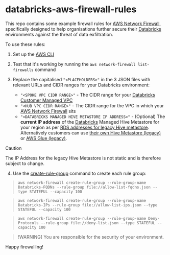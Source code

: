 # databricks-aws-firewall-rules

This repo contains some example firewall rules for [AWS Network Firewall](https://aws.amazon.com/network-firewall/), specifically designed to help organisations further secure their [Databricks](https://databricks.com/) environments against the threat of data exfiltration. 

To use these rules:

1) Set up the [AWS CLI](https://docs.aws.amazon.com/cli/)
2) Test that it's working by running the ```aws network-firewall list-firewalls``` command
3) Replace the capitalised ```"<PLACEHOLDERS>"``` in the 3 JSON files with relevant URLs and CIDR ranges for your Databricks environment:
  
    * ```"<SPOKE VPC CIDR RANGE>"``` - The CIDR range for your [Databricks](https://databricks.com/) [Customer Managed VPC](https://docs.databricks.com/administration-guide/cloud-configurations/aws/customer-managed-vpc.html)
    * ```"<HUB VPC CIDR RANGE>"``` - The CIDR range for the VPC in which your [AWS Network Firewall](https://aws.amazon.com/network-firewall/) sits
    * ```"<DATABRICKS MANAGED HIVE METASTORE IP ADDRESS>"``` - (Optional) The **current IP address** of the [Databricks](https://databricks.com/) Managed Hive Metastore for your region as per [RDS addresses for legacy Hive metastore](https://docs.databricks.com/en/resources/supported-regions.html#rds-addresses-for-legacy-hive-metastore). Alternatively customers can use [their own Hive Metastore (legacy)](https://docs.databricks.com/data/metastores/external-hive-metastore.html) or [AWS Glue (legacy)](https://docs.databricks.com/data/metastores/aws-glue-metastore.html).
  
> [!CAUTION]
> The IP Address for the legacy Hive Metastore is not static and is therefore subject to change. 

4) Use the [create-rule-group](https://docs.aws.amazon.com/cli/latest/reference/network-firewall/create-rule-group.html) command to create each rule group:

  > ```aws network-firewall create-rule-group --rule-group-name Databricks-FQDNs --rule-group file://allow-list-fqdns.json --type STATEFUL --capacity 100```

  > ```aws network-firewall create-rule-group --rule-group-name Databricks-IPs --rule-group file://allow-list-ips.json --type STATEFUL --capacity 100```

  > ```aws network-firewall create-rule-group --rule-group-name Deny-Protocols --rule-group file://deny-list.json --type STATEFUL --capacity 100```

> !WARNING]
> You are responsible for the security of your environment.

Happy firewalling!
